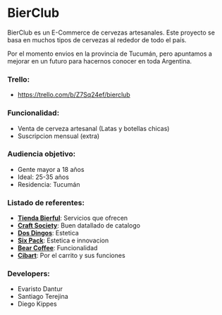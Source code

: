 # BierClub
BierClub es un E-Commerce de cervezas artesanales. Este proyecto se basa en muchos tipos de cervezas al rededor de todo el país.

Por el momento envios en la provincia de Tucumán, pero apuntamos a mejorar en un futuro para hacernos conocer en toda Argentina.

### Trello:
 - https://trello.com/b/Z7Sq24ef/bierclub

### Funcionalidad:
- Venta de cerveza artesanal (Latas y botellas chicas)
- Suscripcion mensual (extra)

### Audiencia objetivo:
- Gente mayor a 18 años
- Ideal: 25-35 años
- Residencia: Tucumán

### Listado de referentes:
- [**Tienda Bierful**](https://tienda.bierful.com): Servicios que ofrecen
- [**Craft Society**](https://www.craftsociety.com.ar): Buen datallado de catalogo
- [**Dos Dingos**](https://www.cervezadosdingos.com/): Estetica
- [**Six Pack**](https://sixpack.com.ar): Estetica e innovacion
- [**Bear Coffee**](https://www.beercoffee.com.ar): Funcionalidad
- [**Cibart**](https://cibart.com.ar/): Por el carrito y sus funciones

### Developers:
- Evaristo Dantur
- Santiago Terejina
- Diego Kippes
